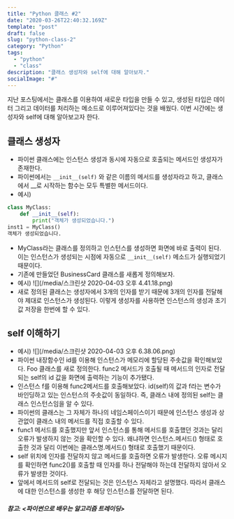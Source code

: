 ```yaml
---
title: "Python 클래스 #2"
date: "2020-03-26T22:40:32.169Z"
template: "post"
draft: false
slug: "python-class-2"
category: "Python"
tags:
  - "python"
  - "class"
description: "클래스 생성자와 self에 대해 알아보자."
socialImage: "#"
---
```


지난 포스팅에서는 클래스를 이용하여 새로운 타입을 만들 수 있고, 생성된 타입은 데이터 그리고 데이터를 처리하는 메소드로 이루어져있다는 것을 배웠다. 이번 시간에는 생성자와 self에 대해 알아보고자 한다.    

## 클래스 생성자   
- 파이썬 클래스에는 인스턴스 생성과 동시에 자동으로 호출되는 메서드인 생성자가 존재한다. 
- 파이썬에서는 ```__init__(self)``` 와 같은 이름의 메서드를 생성자라고 하고, 클래스에서 __로 시작하는 함수는 모두 특별한 메서드이다. 
- 예시)
```python
class MyClass:
    def __init__(self):
        print("객체가 생성되었습니다.")
inst1 = MyClass()
객체가 생성되었습니다.
```    

- MyClass라는 클래스를 정의하고 인스턴스를 생성하면 화면에 바로 출력이 된다. 이는 인스턴스가 생성되는 시점에 자동으로 ```__init__(self)``` 메소드가 실행되었기 때문이다. 
- 기존에 만들었던 BusinessCard 클래스를 새롭게 정의해보자. 
- 예시)
![](/media/스크린샷 2020-04-03 오후 4.41.18.png)
- 새로 정의된 클래스는 생성자에서 3개의 인자를 받기 때문에 3개의 인자를 전달해야 제대로 인스턴스가 생성된다. 이렇게 생성자를 사용하면 인스턴스의 생성과 초기값 저장을 한번에 할 수 있다. 

## self 이해하기   
- 예시)
![](/media/스크린샷 2020-04-03 오후 6.38.06.png)
- 파이썬 내장함수인 id를 이용해 인스턴스가 메모리에 할당된 주솟값을 확인해보았다. Foo 클래스를 새로 정의한다. func2 메서드가 호출될 때 메서드의 인자로 전달되는 self의 id 값을 화면에 출력하는 기능이 추가됐다.
- 인스턴스 f를 이용해 func2메서드를 호출해보았다. id(self)의 값과 f라는 변수가 바인딩하고 있는 인스턴스의 주솟값이 동일하다. 즉, 클래스 내에 정의된 self는 클래스 인스턴스임을 알 수 있다. 
- 파이썬의 클래스는 그 자체가 하나의 네임스페이스이기 때문에 인스턴스 생성과 상관없이 클래스 내의 메서드를 직접 호출할 수 있다.   
- func1 메서드를 호출했지만 앞서 인스턴스를 통해 메서드를 호출했던 것과는 달리 오류가 발생하지 않는 것을 확인할 수 있다. 왜냐하면 인스턴스.메서드() 형태로 호출한 것과 달리 이번에는 클래스명.메서드() 형태로 호출했기 때문이다.
- self 위치에 인자를 전달하지 않고 메서드를 호출하면 오류가 발생한다. 오류 메시지를 확인하면 func2()를 호출할 때 인자를 하나 전달해야 하는데 전달하지 않아서 오류가 발생한 것이다.
- 앞에서 메서드의 self로 전달되는 것은 인스턴스 자체라고 설명했다. 따라서 클래스에 대한 인스턴스를 생성한 후 해당 인스턴스를 전달하면 된다.

##### 참고: <파이썬으로 배우는 알고리즘 트레이딩>


